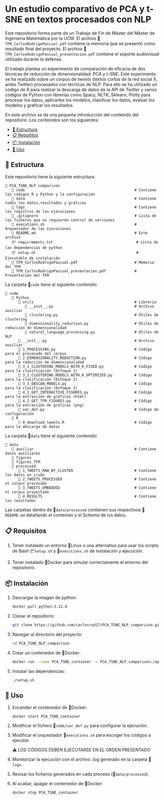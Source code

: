 # Un estudio comparativo de PCA y t-SNE en textos procesados con NLP

Este repositorio forma parte de un Trabajo de Fin de Máster del Máster de Ingeniería Matemática por la UCM. El archivo 📘`TFM_CarlosRodrigoPascual.pdf` contiene la memoria que se presentó como resultado final del proyecto. El archivo 📕`TFM_CarlosRodrigoPascual_presentacion.pdf` contiene el soporte audiovisual utilizado durante la defensa.

El trabajo plantea un experimento de comparación de eficacia de dos técnicas de reducción de dimensionalidad: PCA y t-SNE. Este experimento se ha realizado sobre un corpus de *tweets* (textos cortos de la red social X, antes Twitter) procesados con técnicas de NLP. Para ello se ha utilizado un código de R para realizar la descarga de datos de la API de *Twitter* y varios códigos de Python con librerías como Spacy, NLTK, Sklearn, Plotly para procesar los datos, aplicarles los modelos, clasificar los datos, evaluar los modelos y graficar los resultados.

En este archivo se da una pequeña introducción del contenido del repositorio. Los contenidos son los siguientes:
- [🧩 Estructura](#-estructura)
- [📋 Requititos](#-requisitos)
- [📦 Instalación](#-instalación)
- [🚀 Uso](#-uso)

## 🧩 Estructura

Este repositorio tiene la siguiente estructura:

    📁 PCA_TSNE_NLP_comparison
       📁 code                                                  # Contiene los códigos R y Python y la configuración
       📁 data                                                  # Contiene todos los datos,resultados y gráficas
       📁 logs                                                  # Contiene los registros de las ejecuciones
       🐙 .gitignore                                            # Lista de los ficheros que no requieren control de versiones
       🚀 executions.sh                                         # Orquestador de las ejecuciones
       📄 README.md                                             # Este archivo
       📦 requirements.txt                                      # Lista de las dependencias de python
       📦 setup.sh                                              # Ejecutable de instalación
       📘 TFM_CarlosRodrigoPascual.pdf                          # Memoria del TFM
       📕 TFM_CarlosRodrigoPascual_presentacion.pdf             # Presentación del TFM


La carpeta 📁`code` tiene el siguiente contenido:

    📁 code
       📁 Python
          📁 utils                                              # Librería
             📄 __init__.py                                     # Archivo auxiliar
             📄 clustering.py                                   # Útiles de clustering
             📄 dimensionality_reduction.py                     # Útiles de reducción de dimensionalidad
             📄 natural_language_processing.py                  # Útiles de NLP 
          📄 __init__.py                                        # Archivo auxiliar
          📄 1_PROCESSING.py                                    # Código para el procesado del corpus
          📄 2_DIMENSIONALITY_REDUCTION.py                      # Código para la reducción de dimensionalidad
          📄 3_1_CLUSTERING_MODELS_WITH_K_FIXED.py              # Código para la clasificación (Enfoque 1)
          📄 3_2_CLUSTERING_MODELS_WITH_K_OPTIMIZED.py          # Código para la clasificación (Enfoque 2)
          📄 3_3_DBSCAN_MODELS.py                               # Código para la clasificación (Enfoque 3)
          📄 4_1_GET_INTERACTIVE_FIGURES.py                     # Código para la extracción de gráficas (html)
          📄 4_2_GET_TFM_FIGURES.py                             # Código para la extracción de gráficas (png)
          📄 var_def.py                                         # Código de configuración
       📁 R
          📄 0_download_tweets.R                                # Código para la descarga de datos        

       
La carpeta 📁`data` tiene el siguiente contenido:

    📁 data
       📁 auxiliar                                              # Contiene datos auxiliares 
       📁 figures
       📁 figures_TFM
       📁 processed                                
          📁 1_TWEETS_RAW_BY_CLUSTER                            # Contiene los datos en crudo
          📁 2_TWEETS_PROCESSED                                 # Contiene el corpus procesado
          📁 3_TWEETS_EMBEDDED                                  # Contiene el corpus proyectado
          📁 4_RESULTS                                          # Contiene los resultados

Las carpetas dentro de 📁`data/processed` contienen sus respectivos 📄`README.md` detallando el contenido y el *Schema* de los datos.

## 📋 Requisitos

1. Tener instalado un entorno 🐧Linux o una alternativa para usar los scripts de Bash 📦`setup.sh` y 🚀`executions.sh` de instalación y ejecución.

2. Tener instalado 🐋Docker para simular correctamente el entorno del repositorio. 


## 📦 Instalación

1. Descargar la imagen de python:
    ```sh
    docker pull python:3.11.8
    ```

2. Clonar el repositorio:
    ```sh
    git clone https://github.com/carlosrod17/PCA_TSNE_NLP_comparison.git
    ```

3. Navegar al directorio del proyecto:
    ```sh
    cd PCA_TSNE_NLP_comparison
    ```

4. Crear un contenedor de 🐋Docker:
    ```sh
    docker run --name PCA_TSNE_container -v PCA_TSNE_NLP_comparison:/opt/shared -p 8890:0001 -it python:3.11.8
    ```

5. Instalar las dependencias:
    ```sh
    ./setup.sh
    ```

## 🚀 Uso

1. Encender el contenedor de 🐋Docker:
    ```sh
    docker start PCA_TSNE_container
    ```
2. Modificar el fichero 📄`code/var_def.py` para configurar la ejecución.
3. Modificar el orquestador 🚀`executions.sh` para escoger los códigos a ejecutar. 

    ⚠️ LOS CÓDIGOS DEBEN EJECUTARSE EN EL ORDEN PRESENTADO

4. Monitorizar la ejecución con el archivo .log generado en la carpeta 📁`logs`.
5. Revisar los ficheros generados en cada proceso (📁`data/processed`).
6. Al acabar, apagar el contenedor de 🐋Docker:
    ```sh
    docker stop PCA_TSNE_container
    ```